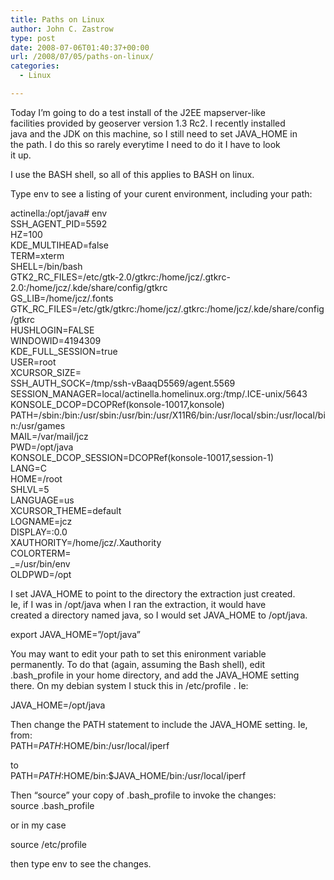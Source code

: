 ```yaml
---
title: Paths on Linux
author: John C. Zastrow
type: post
date: 2008-07-06T01:40:37+00:00
url: /2008/07/05/paths-on-linux/
categories:
  - Linux

---
```

Today I&#8217;m going to do a test install of the J2EE mapserver-like  
facilities provided by geoserver version 1.3 Rc2. I recently installed  
java and the JDK on this machine, so I still need to set JAVA_HOME in  
the path. I do this so rarely everytime I need to do it I have to look  
it up.

I use the BASH shell, so all of this applies to BASH on linux.

Type env to see a listing of your curent environment, including your path:

actinella:/opt/java# env  
SSH\_AGENT\_PID=5592  
HZ=100  
KDE_MULTIHEAD=false  
TERM=xterm  
SHELL=/bin/bash  
GTK2\_RC\_FILES=/etc/gtk-2.0/gtkrc:/home/jcz/.gtkrc-2.0:/home/jcz/.kde/share/config/gtkrc  
GS_LIB=/home/jcz/.fonts  
GTK\_RC\_FILES=/etc/gtk/gtkrc:/home/jcz/.gtkrc:/home/jcz/.kde/share/config/gtkrc  
HUSHLOGIN=FALSE  
WINDOWID=4194309  
KDE\_FULL\_SESSION=true  
USER=root  
XCURSOR_SIZE=  
SSH\_AUTH\_SOCK=/tmp/ssh-vBaaqD5569/agent.5569  
SESSION_MANAGER=local/actinella.homelinux.org:/tmp/.ICE-unix/5643  
KONSOLE_DCOP=DCOPRef(konsole-10017,konsole)  
PATH=/sbin:/bin:/usr/sbin:/usr/bin:/usr/X11R6/bin:/usr/local/sbin:/usr/local/bin:/usr/games  
MAIL=/var/mail/jcz  
PWD=/opt/java  
KONSOLE\_DCOP\_SESSION=DCOPRef(konsole-10017,session-1)  
LANG=C  
HOME=/root  
SHLVL=5  
LANGUAGE=us  
XCURSOR_THEME=default  
LOGNAME=jcz  
DISPLAY=:0.0  
XAUTHORITY=/home/jcz/.Xauthority  
COLORTERM=  
_=/usr/bin/env  
OLDPWD=/opt

I set JAVA_HOME to point to the directory the extraction just created.  
Ie, if I was in /opt/java when I ran the extraction, it would have  
created a directory named java, so I would set JAVA_HOME to /opt/java. 

export JAVA_HOME=&#8221;/opt/java&#8221;

You may want to edit your path to set this enironment variable  
permanently. To do that (again, assuming the Bash shell), edit  
.bash\_profile in your home directory, and add the JAVA\_HOME setting  
there. On my debian system I stuck this in /etc/profile . Ie:

JAVA_HOME=/opt/java

Then change the PATH statement to include the JAVA_HOME setting. Ie, from:  
PATH=$PATH:$HOME/bin:/usr/local/iperf

to  
PATH=$PATH:$HOME/bin:$JAVA_HOME/bin:/usr/local/iperf

Then &#8220;source&#8221; your copy of .bash_profile to invoke the changes:  
source .bash_profile 

or in my case

source /etc/profile

then type env to see the changes.